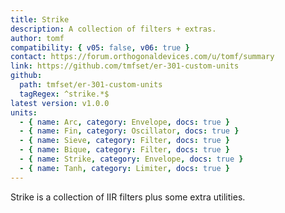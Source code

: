 ```yaml
---
title: Strike
description: A collection of filters + extras.
author: tomf
compatibility: { v05: false, v06: true }
contact: https://forum.orthogonaldevices.com/u/tomf/summary
link: https://github.com/tmfset/er-301-custom-units
github:
  path: tmfset/er-301-custom-units
  tagRegex: ^strike.*$
latest version: v1.0.0
units:
  - { name: Arc, category: Envelope, docs: true }
  - { name: Fin, category: Oscillator, docs: true }
  - { name: Sieve, category: Filter, docs: true }
  - { name: Bique, category: Filter, docs: true }
  - { name: Strike, category: Envelope, docs: true }
  - { name: Tanh, category: Limiter, docs: true }
---
```


Strike is a collection of IIR filters plus some extra utilities.
